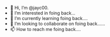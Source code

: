 - 👋 Hi, I’m @jayc00.
- 👀 I’m interested in foing back...
- 🌱 I’m currently learning foing back....
- 💞️ I’m looking to collaborate on foing back......
- 📫 How to reach me foing back....

<!---
jayc00/jayc00 is a ✨ special ✨ repository because its `README.md` (this file) appears on your GitHub profile.
You can click the Preview link to take a look at your changes.
--->

